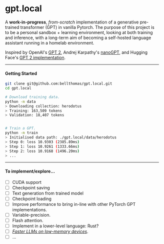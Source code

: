 # gpt.local

A **work-in-progress**, *from-scratch* implementation of a generative pre-trained transformer (GPT) in vanilla Pytorch. The purpose of this project is to be a personal sandbox + learning environment, looking at both training and inference, with a long-term aim of becoming a self-hosted language assistant running in a homelab environment.

Inspired by OpenAI's [GPT 2](https://github.com/openai/gpt-2), Andrej Karpathy's [nanoGPT](https://github.com/karpathy/nanoGPT), and Hugging Face's [GPT 2 implementation](https://github.com/huggingface/transformers/blob/main/src/transformers/models/gpt2/modeling_gpt2.py).

---

#### Getting Started
```bash
git clone git@github.com:bellthomas/gpt.local.git
cd gpt.local

# Download training data.
python -m data
> Downloading collection: herodotus
> Training: 163,509 tokens
> Validation: 18,407 tokens


# Train a GPT.
python -m train
> Initialised data path: ./gpt.local/data/herodotus
> Step 0: loss 10.9303 (2385.89ms)
> Step 1: loss 10.9261 (1333.66ms)
> Step 2: loss 10.9168 (1496.20ms)
> ...
```

---

#### To implement/explore...

 - [ ] CUDA support
 - [ ] Checkpoint saving
 - [ ] Text generation from trained model
 - [ ] Checkpoint loading
 - [ ] Improve performance to bring in-line with other PyTorch GPT implementations.
 - [ ] Variable-precision.
 - [ ] Flash attention.
 - [ ] Implement in a lower-level language: Rust?
 - [ ] [*Faster LLMs on _low_-_memory_ devices*](https://arxiv.org/pdf/2312.11514.pdf).
 - [ ] ...